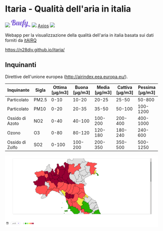 # Itaria - Qualità dell'aria in italia
[<img src="https://vuejs.org/images/logo.png?_sw-precache=cf23526f451784ff137f161b8fe18d5a" width="32">](https://vuejs.org/)
[<img src="https://raw.githubusercontent.com/buefy/buefy/dev/static/img/buefy-logo.png" width="64">](https://buefy.org/)
[<img src="https://vcalendar.io/hero.png" width="32">](https://v-calendar.io/)
[Axios](https://github.com/axios/axios)
[<img src="https://camo.githubusercontent.com/a42604d171b0b0ea871b7826dbc927d4cfdfaefb/68747470733a2f2f64336a732e6f72672f6c6f676f2e7376673f73616e6974697a653d74727565" width="32">](https://d3js.org//)


Webapp per la visualizzazione della qualità dell'aria in italia basata sui dati forniti da [itAIRQ](https://github.com/n28div/itAIRQ)

https://n28div.github.io/itaria/


## Inquinanti
Direttive dell'unione europea (http://airindex.eea.europa.eu/).

|Inquinante|Sigla|Ottima [µg/m3]|Buona [µg/m3]|Media [µg/m3]|Cattiva [µg/m3]|Pessima [µg/m3]
|---|---|---|---|---|---|---|
Particolato|PM2.5|0-10|10-20|20-25|25-50|50-800
Particolato|PM10|0-20|20-35|35-50|50-100|100-1200
Ossido di Azoto|NO2|0-40|40-100|100-200|200-400|400-1000|
Ozono|O3|0-80|80-120|120-180|180-240|240-600|
Ossido di Zolfo|SO2|0-100|100-200|200-350|350-500|500-1250|

![](./docs/screenshot.png)